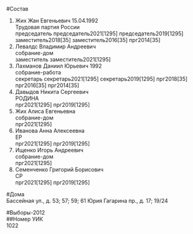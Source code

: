 #Состав  
1. Жих Жан Евгеньевич 15.04.1992  
    Трудовая партия России  
    председатель председатель2021[1295] председатель2019[1295] заместитель2018[35] заместитель2016[35] прг2014[35]  
2. Левалдс Владимир Андреевич  
    собрание-дом  
    заместитель заместитель2021[1295]  
3. Лахманов Даниил Юрьевич 1992  
    собрание-работа  
    секретарь секретарь2021[1295] секретарь2019[1295] прг2018[35] прг2016[35] прг2014[35]  
4. Давыдов Никита Сергеевич  
    РОДИНА  
    прг2021[1295] прг2019[1295]  
5. Жих Алиса Евгеньевна  
    собрание-дом  
    прг2021[1295]  
6. Иванова Анна Алексеевна  
    ЕР  
    прг2021[1295] прг2019[1295]  
7. Ищенко Игорь Андреевич  
    собрание-дом  
    прг2021[1295]  
8. Семенченко Григорий Борисович  
    СР  
    прг2021[1295] прг2019[1295]  
  
#Дома  
Бассейная ул., д. 53; 57; 59; 61 Юрия Гагарина пр., д. 17; 19/24  
  
#Выборы-2012  
##Номер УИК  
1022  
